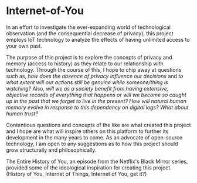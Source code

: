 # Internet-of-You

In an effort to investigate the ever-expanding world of technological observation (and the consequential decrease of privacy), this project employs IoT technology to analyze the effects of having unlimited access to your own past. 

The purpose of this project is to explore the concepts of privacy and memory (access to history) as they relate to our relationship with technology. Through the course of this, I hope to chip away at questions such as, *how does the absence of privacy influence our decisions* and *to what extent will our actions still be genuine while someone/thing is watching?* Also, *will we as a society benefit from having extensive, objective records of everything that happens or will we become so caught up in the past that we forget to live in the present? How will natural human memory evolve in response to this dependency on digital logs? What about human trust?*
 
Contentious questions and concepts of the like are what created this project and I hope are what will inspire others on this platform to further its development in the many years to come. As an advocate of open-source technology, I am open to any suggestions as to how this project should grow structurally and philosophically.

The Entire History of You, an episode from the Netflix's Black Mirror series, provided some of the ideological inspiration for creating this project. (History of You, Internet of Things, Internet of You, get it?)
